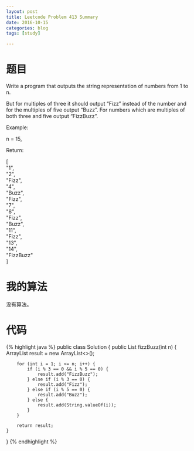 ```yaml
---
layout: post
title: Leetcode Problem 413 Summary
date: 2016-10-15
categories: blog
tags: [study]

---
```


# 题目

Write a program that outputs the string representation of numbers from 1 to n.

But for multiples of three it should output “Fizz” instead of the number and for the multiples of five output “Buzz”. For numbers which are multiples of both three and five output “FizzBuzz”.

Example:

n = 15,

Return:

[  
    "1",  
    "2",  
    "Fizz",  
    "4",  
    "Buzz",  
    "Fizz",  
    "7",  
    "8",  
    "Fizz",  
    "Buzz",  
    "11",  
    "Fizz",  
    "13",  
    "14",  
    "FizzBuzz"  
]

# 我的算法

没有算法。

# 代码

{% highlight java %}
public class Solution {
    public List<String> fizzBuzz(int n) {
        ArrayList<String> result = new ArrayList<>();
        
        for (int i = 1; i <= n; i++) {
            if (i % 3 == 0 && i % 5 == 0) {
                result.add("FizzBuzz");
            } else if (i % 3 == 0) {
                result.add("Fizz");
            } else if (i % 5 == 0) {
                result.add("Buzz");
            } else {
                result.add(String.valueOf(i));
            }
        }
        
        return result;
    }
}
{% endhighlight %}